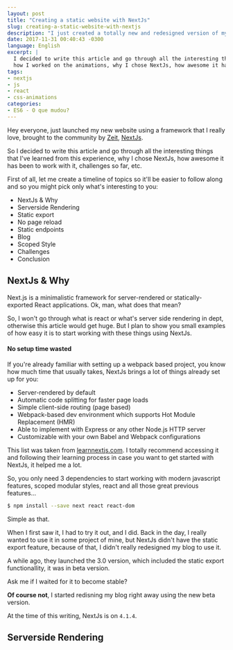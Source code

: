 ```yaml
---
layout: post
title: "Creating a static website with NextJs"
slug: creating-a-static-website-with-nextjs
description: "I just created a totally new and redesigned version of my website using the awesome NextJs framework, let me show you how."
date: 2017-11-31 00:40:43 -0300
language: English
excerpt: |
  I decided to write this article and go through all the interesting things that I've learned from this experience,
  how I worked on the animations, why I chose NextJs, how awesome it has been to work with NextJs, challenges so far, etc.
tags:
- nextjs
- js
- react
- css-animations
categories:
- ES6 - O que mudou?
---
```


Hey everyone, just launched my new website using a framework that I really love, brought to the community by [Zeit](http://zeit.co), [NextJs](https://github.com/zeit/next.js/).

So I decided to write this article and go through all the interesting things that I've learned from this experience, why I chose NextJs, how awesome it has been to work with it, challenges so far, etc.

First of all, let me create a timeline of topics so it'll be easier to follow along and so you might pick only what's interesting to you:

- NextJs & Why
- Serverside Rendering
- Static export
- No page reload
- Static endpoints
- Blog
- Scoped Style
- Challenges
- Conclusion


## NextJs & Why

Next.js is a minimalistic framework for server-rendered or statically-exported React applications.
Ok, man, what does that mean?

So, I won't go through what is react or what's server side rendering in dept, otherwise this article would get huge.
But I plan to show you small examples of how easy it is to start working with these things using NextJs.

#### No setup time wasted

If you're already familiar with setting up a webpack based project, you know how much time that usually takes, NextJs brings a lot of things already set up for you:

- Server-rendered by default
- Automatic code splitting for faster page loads
- Simple client-side routing (page based)
- Webpack-based dev environment which supports Hot Module Replacement (HMR)
- Able to implement with Express or any other Node.js HTTP server
- Customizable with your own Babel and Webpack configurations

This list was taken from [learnnextjs.com](learnnextjs.com).
I totally recommend accessing it and following their learning process in case you want to get started with NextJs, it helped me a lot.

So, you only need 3 dependencies to start working with modern javascript features, scoped modular styles, react and all those great previous features...

```bash
$ npm install --save next react react-dom
```

Simple as that.

When I first saw it, I had to try it out, and I did.
Back in the day, I really wanted to use it in some project of mine, but NextJs didn't have the static export feature, because of that, I didn't really redesigned my blog to use it.

A while ago, they launched the 3.0 version, which included the static export functionallity, it was in beta version.

Ask me if I waited for it to become stable?

**Of course not**, I started redisning my blog right away using the new beta version.

At the time of this writing, NextJs is on `4.1.4`.

## Serverside Rendering

